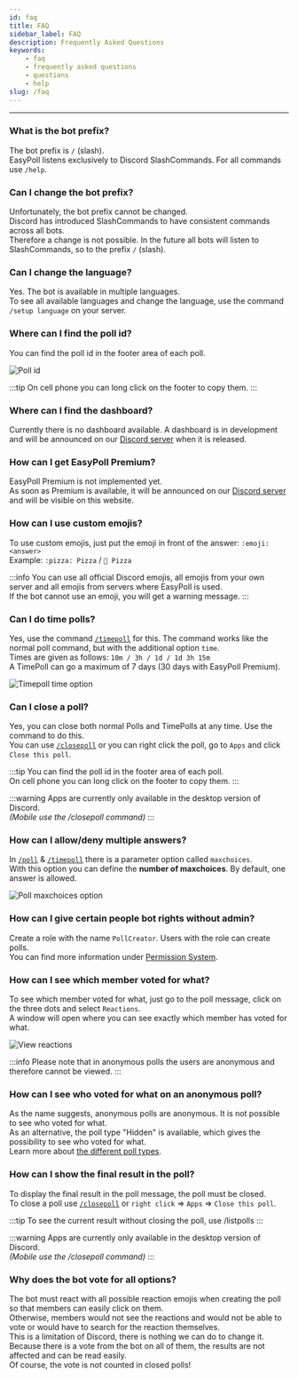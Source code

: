 ```yaml
---
id: faq
title: FAQ
sidebar_label: FAQ
description: Frequently Asked Questions
keywords:
    - faq
    - frequently asked questions
    - questions
    - help
slug: /faq
---
```


---

### What is the bot prefix?
The bot prefix is `/` (slash).  
EasyPoll listens exclusively to Discord SlashCommands. For all commands use `/help`.

### Can I change the bot prefix?
Unfortunately, the bot prefix cannot be changed.  
Discord has introduced SlashCommands to have consistent commands across all bots.  
Therefore a change is not possible. In the future all bots will listen to SlashCommands, so to the prefix `/` (slash).

### Can I change the language?
Yes. The bot is available in multiple languages.  
To see all available languages and change the language, use the command `/setup language` on your server.

### Where can I find the poll id?
You can find the poll id in the footer area of each poll.

![Poll id](/images/faq/poll-id.png)

:::tip
On cell phone you can long click on the footer to copy them.
:::

### Where can I find the dashboard?
Currently there is no dashboard available. A dashboard is in development and will be announced on our [Discord server](https://easypoll.bot/discord) when it is released.

### How can I get EasyPoll Premium?
EasyPoll Premium is not implemented yet.  
As soon as Premium is available, it will be announced on our [Discord server](https://easypoll.bot/discord) and will be visible on this website.

### How can I use custom emojis?
To use custom emojis, just put the emoji in front of the answer: `:emoji: <answer>`  
Example: `:pizza: Pizza` / `🍕 Pizza`

:::info
You can use all official Discord emojis, all emojis from your own server and all emojis from servers where EasyPoll is used.  
If the bot cannot use an emoji, you will get a warning message.
:::

### Can I do time polls?
Yes, use the command [`/timepoll`](/commands/timepoll.md) for this. The command works like the normal poll command, but with the additional option `time`.  
Times are given as follows: `10m / 3h / 1d / 1d 3h 15m`  
A TimePoll can go a maximum of 7 days (30 days with EasyPoll Premium).

![Timepoll time option](/images/faq/timepoll-time-option.png)

### Can I close a poll?
Yes, you can close both normal Polls and TimePolls at any time. Use the  command to do this.  
You can use [`/closepoll`](/commands/closepoll.md) or you can right click the poll, go to `Apps` and click `Close this poll`.

:::tip
You can find the poll id in the footer area of each poll.  
On cell phone you can long click on the footer to copy them.
:::

:::warning
Apps are currently only available in the desktop version of Discord.  
_(Mobile use the /closepoll command)_
:::

### How can I allow/deny multiple answers?
In [`/poll`](/commands/poll.md) & [`/timepoll`](/commands/timepoll.md) there is a parameter option called `maxchoices`.  
With this option you can define the **number of maxchoices**. By default, one answer is allowed.

![Poll maxchoices option](/images/faq/poll-maxchoices-option.png)

### How can I give certain people bot rights without admin?
Create a role with the name `PollCreator`. Users with the role can create polls.  
You can find more information under [Permission System](/permissions/permission-system.md).

### How can I see which member voted for what?
To see which member voted for what, just go to the poll message, click on the three dots and select `Reactions`.  
A window will open where you can see exactly which member has voted for what.

![View reactions](/images/faq/view-reactions.png)

:::info
Please note that in anonymous polls the users are anonymous and therefore cannot be viewed.
:::

### How can I see who voted for what on an anonymous poll?
As the name suggests, anonymous polls are anonymous. It is not possible to see who voted for what.  
As an alternative, the poll type "Hidden" is available, which gives the possibility to see who voted for what.  
Learn more about [the different poll types](/getting-started/the-different-poll-types.md).

### How can I show the final result in the poll?
To display the final result in the poll message, the poll must be closed.  
To close a poll use [`/closepoll`](/commands/closepoll.md) or `right click` => `Apps` => `Close this poll`.

:::tip
To see the current result without closing the poll, use /listpolls
:::

:::warning
Apps are currently only available in the desktop version of Discord.  
_(Mobile use the /closepoll command)_
:::

### Why does the bot vote for all options?
The bot must react with all possible reaction emojis when creating the poll so that members can easily click on them.  
Otherwise, members would not see the reactions and would not be able to vote or would have to search for the reaction themselves.  
This is a limitation of Discord, there is nothing we can do to change it.  
Because there is a vote from the bot on all of them, the results are not affected and can be read easily.  
Of course, the vote is not counted in closed polls!